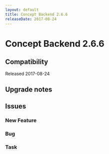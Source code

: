 ```yaml
---
layout: default
title: Concept Backend 2.6.6
releaseDate: 2017-08-24
---
```

<div class="jumbotron">
    <h1>Concept Backend 2.6.6</h1>    
    <h2>Compatibility</h2>
    <ul>
    </ul>
</div>

Released 2017-08-24



## Upgrade notes  
         



## Issues  


### New Feature 



### Bug 



### Task 



